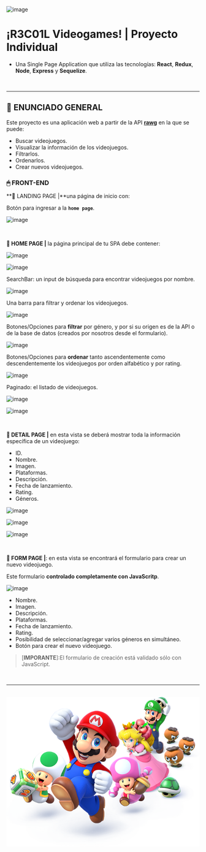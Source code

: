 
![image](https://github.com/GSantostefano/001PI-VIDEOGAMES/assets/117599804/316763be-abe0-43c0-9aa7-ced94a07be1d)

# **¡R3C01L Videogames!** | Proyecto Individual

-  Una Single Page Application que utiliza las tecnologías: **React**, **Redux**, **Node**, **Express** y **Sequelize**.
<br />

---
## **📖 ENUNCIADO GENERAL**

Este proyecto es una aplicación web a partir de la API  [**rawg**](https://rawg.io/apidocs)  en la que se puede:

-  Buscar videojuegos.
-  Visualizar la información de los videojuegos.
-  Filtrarlos.
-  Ordenarlos.
-  Crear nuevos videojuegos.

### **🖱 FRONT-END**

**📍 LANDING PAGE |**una página de inicio con:

Botón para ingresar a la **`home page`**.
  
![image](https://github.com/GSantostefano/001PI-VIDEOGAMES/assets/117599804/db3c445c-0c93-42e4-b31d-79a6da0b8b39)

<br />

**📍 HOME PAGE |** la página principal de tu SPA debe contener:

![image](https://github.com/GSantostefano/001PI-VIDEOGAMES/assets/117599804/3912ca91-5543-449c-a905-834473910109)

![image](https://github.com/GSantostefano/001PI-VIDEOGAMES/assets/117599804/a33b1fbd-7ac7-42c2-aadf-9e2da950a9a0)

SearchBar: un input de búsqueda para encontrar videojuegos por nombre.

![image](https://github.com/GSantostefano/001PI-VIDEOGAMES/assets/117599804/f7db9817-eecf-4a5a-bb98-aad55a2090c5)

Una barra para filtrar y ordenar los videojuegos.

![image](https://github.com/GSantostefano/001PI-VIDEOGAMES/assets/117599804/e4b73405-78fe-4907-a2a3-e2f48f7d3d51)

Botones/Opciones para **filtrar** por género, y por si su origen es de la API o de la base de datos (creados por nosotros desde el formulario).

![image](https://github.com/GSantostefano/001PI-VIDEOGAMES/assets/117599804/1b6ab892-57bb-4f61-9de9-f38c08546709)

Botones/Opciones para **ordenar** tanto ascendentemente como descendentemente los videojuegos por orden alfabético y por rating.

![image](https://github.com/GSantostefano/001PI-VIDEOGAMES/assets/117599804/6de84181-1be4-4f43-aba2-aa83e5ac28fd)








Paginado: el listado de videojuegos.

![image](https://github.com/GSantostefano/001PI-VIDEOGAMES/assets/117599804/160bd030-3060-4a8d-ac5f-8755d39b3ff5)

![image](https://github.com/GSantostefano/001PI-VIDEOGAMES/assets/117599804/da2ab3bf-a05f-4384-a216-82abd994349b)

<br />

**📍 DETAIL PAGE |** en esta vista se deberá mostrar toda la información específica de un videojuego:

-  ID.
-  Nombre.
-  Imagen.
-  Plataformas.
-  Descripción.
-  Fecha de lanzamiento.
-  Rating.
-  Géneros.

![image](https://github.com/GSantostefano/001PI-VIDEOGAMES/assets/117599804/aa0b5fb6-4aa1-4759-8b5c-f2d9f372a073)

![image](https://github.com/GSantostefano/001PI-VIDEOGAMES/assets/117599804/27fb329e-6947-49e7-a828-c1c953de5931)

![image](https://github.com/GSantostefano/001PI-VIDEOGAMES/assets/117599804/567247e8-f85c-4246-91b4-a8decc4cb45a)


<br />

**📍 FORM PAGE |**: en esta vista se encontrará el formulario para crear un nuevo videojuego.

Este formulario **controlado completamente con JavaScritp**.

![image](https://github.com/GSantostefano/001PI-VIDEOGAMES/assets/117599804/19f81d77-bdea-4cb8-a1f7-29129b0a1ab1)

-  Nombre.
-  Imagen.
-  Descripción.
-  Plataformas.
-  Fecha de lanzamiento.
-  Rating.
-  Posibilidad de seleccionar/agregar varios géneros en simultáneo.
-  Botón para crear el nuevo videojuego.

> [**IMPORANTE**]:El formulario de creación está validado sólo con JavaScript.

<br />

---

<br />

<div align="center">
<img src="./videogame.png" alt="" />
</div>
